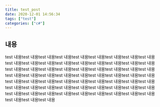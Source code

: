 ```yaml
---
title: test_post
date: 2020-12-01 14:56:34
tags: ["test"]
categories: ["c#"]
---
```


## 내용

test 내용test 내용test 내용test 내용test 내용test 내용test 내용test 내용test 내용test 내용test 내용test 내용test 내용test 내용test 내용test 내용test 내용test 내용test 내용test 내용test 내용test 내용test 내용test 내용test 내용test 내용test 내용test 내용test 내용test 내용test 내용test 내용test 내용test 내용test 내용test 내용test 내용test 내용test 내용test 내용test 내용test 내용test 내용test 내용test 내용test 내용test 내용test 내용test 내용test 내용test 내용test 내용test 내용test 내용test 내용test 내용test 내용test 내용test 내용test 내용test 내용test 내용test 내용test 내용test 내용test 내용

